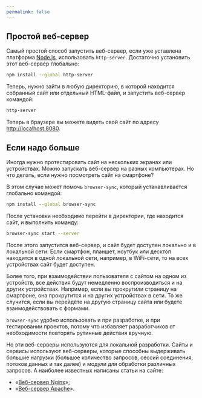 ```yaml
---
permalink: false
---
```


## Простой веб-сервер

Самый простой способ запустить веб-сервер, если уже уставлена платформа [Node.js](/tools/nodejs), использовать `http-server`. Достаточно установить этот веб-сервер глобально:

```bash
npm install --global http-server
```

Теперь, нужно зайти в любую директорию, в которой находится собранный сайт или отдельный HTML-файл, и запустить веб-сервер командой:

```bash
http-server
```

Теперь в браузере вы можете видеть свой сайт по адресу [http://localhost:8080](http://localhost:8080).

## Если надо больше

Иногда нужно протестировать сайт на нескольких экранах или устройствах. Можно запускать веб-сервер на разных компьютерах. Но что делать, если нужно посмотреть сайт на смартфоне?

В этом случае может помочь `browser-sync`, который устанавливается глобально командой:

```bash
npm install --global browser-sync
```

После установки необходимо перейти в директории, где находится сайт, и выполнить команду:

```bash
browser-sync start --server
```

После этого запустится веб-сервер, и сайт будет доступен локально и в локальной сети. Если смартфон, планшет, ноутбук или десктоп находится в одной локальной сети, например, в WiFi-сети, то на всех устройствах сайт будет доступен.

Более того, при взаимодействии пользователя с сайтом на одном из устройств, все действия будут немедленно воспроизводиться и на других устройствах. Например, если вы прокрутили страницу на смартфоне, она прокрутится и на других устройствах в сети. То же случится, если вы перейдёте на другую страницу сайта или будете взаимодействовать с формами.

`browser-sync` удобно использовать и при разработке, и при тестировании проектов, потому что избавляет разработчиков от необходимости повторять рутинные действия вручную.

Но эти веб-серверы используются для локальной разработки. Сайты и сервисы используют веб-серверы, которые способны выдерживать большие нагрузки (большое количество запросов, сессий соединения, потоков данных и так далее) и модули для обработки различных запросов. А наиболее известных написаны статьи на сайте:

- «[Веб-сервер Nginx](/tools/nginx-web-server)»;
- «[Веб-сервер Apache](/tools/apache-web-server)».
